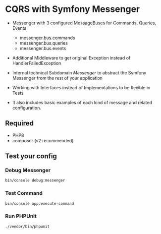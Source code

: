 # CQRS with Symfony Messenger

* Messenger with 3 configured MessageBuses for Commands, Queries, Events
    * messenger.bus.commands
    * messenger.bus.queries
    * messenger.bus.events
    
* Additional Middleware to get original Exception instead of HandlerFailedException

* Internal technical Subdomain *Messenger* to abstract the Symfony Messenger from the rest of your application
* Working with Interfaces instead of Implementations to be flexible in Tests
* It also includes basic examples of each kind of message and related configuration.

## Required

* PHP8
* composer (v2 recommended)

## Test your config

### Debug Messenger
```bash
bin/console debug:messenger
```

### Test Command
```bash
bin/console app:execute-command
```

### Run PHPUnit
```bash
./vendor/bin/phpunit
```
